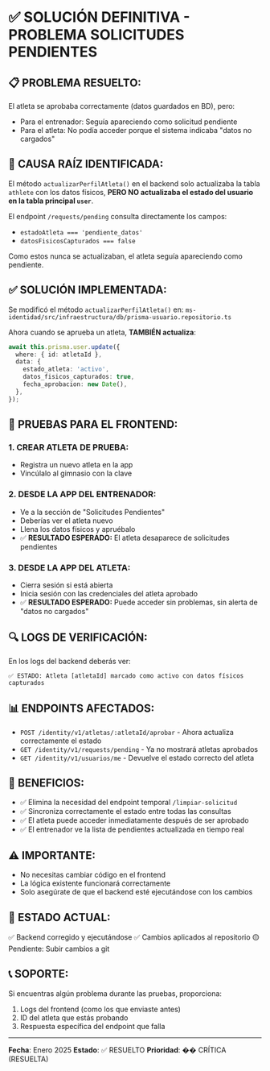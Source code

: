 # ✅ SOLUCIÓN DEFINITIVA - PROBLEMA SOLICITUDES PENDIENTES

## 📋 PROBLEMA RESUELTO:
El atleta se aprobaba correctamente (datos guardados en BD), pero:
- Para el entrenador: Seguía apareciendo como solicitud pendiente
- Para el atleta: No podía acceder porque el sistema indicaba "datos no cargados"

## 🎯 CAUSA RAÍZ IDENTIFICADA:
El método `actualizarPerfilAtleta()` en el backend solo actualizaba la tabla `athlete` con los datos físicos, 
**PERO NO actualizaba el estado del usuario en la tabla principal `user`**.

El endpoint `/requests/pending` consulta directamente los campos:
- `estadoAtleta === 'pendiente_datos'` 
- `datosFisicosCapturados === false`

Como estos nunca se actualizaban, el atleta seguía apareciendo como pendiente.

## ✅ SOLUCIÓN IMPLEMENTADA:
Se modificó el método `actualizarPerfilAtleta()` en:
`ms-identidad/src/infraestructura/db/prisma-usuario.repositorio.ts`

Ahora cuando se aprueba un atleta, **TAMBIÉN actualiza**:
```typescript
await this.prisma.user.update({
  where: { id: atletaId },
  data: {
    estado_atleta: 'activo',
    datos_fisicos_capturados: true,
    fecha_aprobacion: new Date(),
  },
});
```

## 📱 PRUEBAS PARA EL FRONTEND:

### 1. **CREAR ATLETA DE PRUEBA:**
- Registra un nuevo atleta en la app
- Vincúlalo al gimnasio con la clave

### 2. **DESDE LA APP DEL ENTRENADOR:**
- Ve a la sección de "Solicitudes Pendientes"
- Deberías ver el atleta nuevo
- Llena los datos físicos y apruébalo
- ✅ **RESULTADO ESPERADO:** El atleta desaparece de solicitudes pendientes

### 3. **DESDE LA APP DEL ATLETA:**
- Cierra sesión si está abierta
- Inicia sesión con las credenciales del atleta aprobado
- ✅ **RESULTADO ESPERADO:** Puede acceder sin problemas, sin alerta de "datos no cargados"

## 🔍 LOGS DE VERIFICACIÓN:
En los logs del backend deberás ver:
```
✅ ESTADO: Atleta [atletaId] marcado como activo con datos físicos capturados
```

## 📊 ENDPOINTS AFECTADOS:
- `POST /identity/v1/atletas/:atletaId/aprobar` - Ahora actualiza correctamente el estado
- `GET /identity/v1/requests/pending` - Ya no mostrará atletas aprobados
- `GET /identity/v1/usuarios/me` - Devuelve el estado correcto del atleta

## 🎉 BENEFICIOS:
- ✅ Elimina la necesidad del endpoint temporal `/limpiar-solicitud`
- ✅ Sincroniza correctamente el estado entre todas las consultas
- ✅ El atleta puede acceder inmediatamente después de ser aprobado
- ✅ El entrenador ve la lista de pendientes actualizada en tiempo real

## ⚠️ IMPORTANTE:
- No necesitas cambiar código en el frontend
- La lógica existente funcionará correctamente
- Solo asegúrate de que el backend esté ejecutándose con los cambios

## 🔄 ESTADO ACTUAL:
✅ Backend corregido y ejecutándose
✅ Cambios aplicados al repositorio
🟡 Pendiente: Subir cambios a git

## 📞 SOPORTE:
Si encuentras algún problema durante las pruebas, proporciona:
1. Logs del frontend (como los que enviaste antes)
2. ID del atleta que estás probando
3. Respuesta específica del endpoint que falla

---

**Fecha**: Enero 2025
**Estado**: ✅ RESUELTO
**Prioridad**: �� CRÍTICA (RESUELTA) 